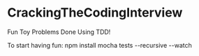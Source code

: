 # CrackingTheCodingInterview
Fun Toy Problems Done Using TDD!

To start having fun:
  npm install
  mocha tests --recursive --watch
